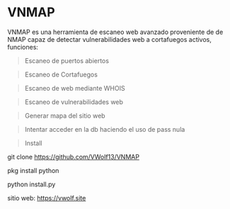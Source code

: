 # VNMAP
VNMAP es una herramienta de escaneo web avanzado proveniente de de NMAP capaz de detectar vulnerabilidades web a cortafuegos activos, funciones:


>Escaneo de puertos abiertos

>Escaneo de Cortafuegos

>Escaneo de web mediante WHOIS

>Escaneo de vulnerabilidades web

>Generar mapa del sitio web

>Intentar acceder en la db haciendo el uso de pass nula



>Install


git clone https://github.com/VWolf13/VNMAP

pkg install python 

python install.py



sitio web: https://vwolf.site
